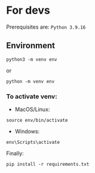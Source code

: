 # For devs

Prerequisites are: `Python 3.9.16`

## Environment

```
python3 -m venv env
```
or
```
python -m venv env
```

### To activate venv:

- MacOS/Linux:
```
source env/bin/activate
```

- Windows:
```
env\Scripts\activate
```


Finally:
```
pip install -r requirements.txt
```